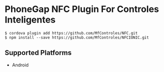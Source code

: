 PhoneGap NFC Plugin For Controles Inteligentes
==========================
```
$ cordova plugin add https://github.com/MfControles/NFC.git
$ npm install --save https://github.com/MfControles/NFCIONIC.git
```
Supported Platforms
-------------------
* Android
